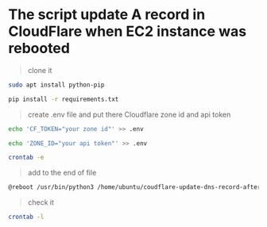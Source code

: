 # The script update A record in CloudFlare when EC2 instance was rebooted

> clone it

```bash
sudo apt install python-pip
```

```bash
pip install -r requirements.txt
```

> create .env file and put there Cloudflare zone id and api token

```bash
echo 'CF_TOKEN="your zone id"' >> .env
```

```bash
echo 'ZONE_ID="your api token"' >> .env
```

```bash
crontab -e
```

> add to the end of file

```bash
@reboot /usr/bin/python3 /home/ubuntu/coudflare-update-dns-record-after-reboot/app.py
```

> check it

```bash
crontab -l
```
